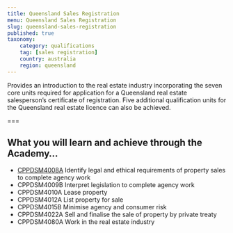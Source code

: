 ```yaml
---
title: Queensland Sales Registration
menu: Queensland Sales Registration
slug: queensland-sales-registration
published: true
taxonomy:
	category: qualifications
	tag: [sales registration]
    country: australia
    region: queensland
---
```


Provides an introduction to the real estate industry incorporating the seven core units required for application for a Queensland real estate salesperson’s certificate of registration. Five additional qualification units for the Queensland real estate licence can also be achieved.

===

## What you will learn and achieve through the Academy…
* [CPPDSM4008A](/get-qualified/units/cppdsm4008a) Identify legal and ethical requirements of property sales to complete agency work
* CPPDSM4009B Interpret legislation to complete agency work
* CPPDSM4010A Lease property
* CPPDSM4012A List property for sale
* CPPDSM4015B Minimise agency and consumer risk
* CPPDSM4022A Sell and finalise the sale of property by private treaty
* CPPDSM4080A Work in the real estate industry